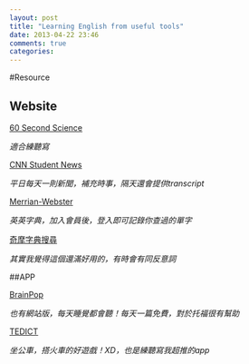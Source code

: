 ```yaml
---
layout: post
title: "Learning English from useful tools"
date: 2013-04-22 23:46
comments: true
categories: 
---
```


#Resource

## Website

[60 Second Science ](http://www.scientificamerican.com/podcast/podcasts.cfm?type=60-second-science)

_適合練聽寫_

[CNN Student News](http://edition.cnn.com/studentnews/)

_平日每天一則新聞，補充時事，隔天還會提供transcript_


[Merrian-Webster](http://www.learnersdictionary.com/)

_英英字典，加入會員後，登入即可記錄你查過的單字_

[奇摩字典搜尋](http://tw.dictionary.search.yahoo.com/)

_其實我覺得這個還滿好用的，有時會有同反意詞_

##APP

[BrainPop](http://www.brainpop.com/)

_也有網站版，每天睡覺都會聽！每天一篇免費，對於托福很有幫助_

[TEDICT](https://play.google.com/store/apps/details?id=com.egloos.scienart.tedict)

_坐公車，搭火車的好遊戲！XD，也是練聽寫我超推的app_

